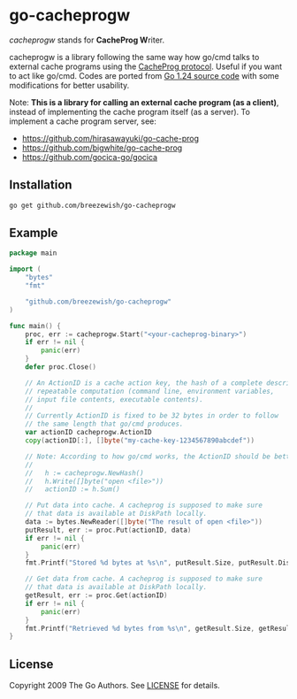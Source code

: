 # go-cacheprogw

_cacheprogw_ stands for **CacheProg W**riter.

cacheprogw is a library following the same way how go/cmd talks to external cache programs using the [CacheProg protocol](https://github.com/golang/go/issues/59719). Useful if you want to act like go/cmd. Codes are ported from [Go 1.24 source code](https://github.com/golang/go/blob/go1.24.3/src/cmd/go/internal/cache/prog.go) with some modifications for better usability.

Note: **This is a library for calling an external cache program (as a client)**, instead of implementing the cache program itself (as a server). To implement a cache program server, see:

- https://github.com/hirasawayuki/go-cache-prog
- https://github.com/bigwhite/go-cache-prog
- https://github.com/gocica-go/gocica

## Installation

```bash
go get github.com/breezewish/go-cacheprogw
```

## Example

```go
package main

import (
    "bytes"
    "fmt"

    "github.com/breezewish/go-cacheprogw"
)

func main() {
    proc, err := cacheprogw.Start("<your-cacheprog-binary>")
    if err != nil {
        panic(err)
    }
    defer proc.Close()

    // An ActionID is a cache action key, the hash of a complete description of a
    // repeatable computation (command line, environment variables,
    // input file contents, executable contents).
    //
    // Currently ActionID is fixed to be 32 bytes in order to follow
    // the same length that go/cmd produces.
    var actionID cacheprogw.ActionID
    copy(actionID[:], []byte("my-cache-key-1234567890abcdef"))

    // Note: According to how go/cmd works, the ActionID should be better generated by using the hash of your "action" as below:
    //
    //   h := cacheprogw.NewHash()
    //   h.Write([]byte("open <file>"))
    //   actionID := h.Sum()

    // Put data into cache. A cacheprog is supposed to make sure
    // that data is available at DiskPath locally.
    data := bytes.NewReader([]byte("The result of open <file>"))
    putResult, err := proc.Put(actionID, data)
    if err != nil {
        panic(err)
    }
    fmt.Printf("Stored %d bytes at %s\n", putResult.Size, putResult.DiskPath)

    // Get data from cache. A cacheprog is supposed to make sure
    // that data is available at DiskPath locally.
    getResult, err := proc.Get(actionID)
    if err != nil {
        panic(err)
    }
    fmt.Printf("Retrieved %d bytes from %s\n", getResult.Size, getResult.DiskPath)
}
```

## License

Copyright 2009 The Go Authors. See [LICENSE](./LICENSE) for details.
